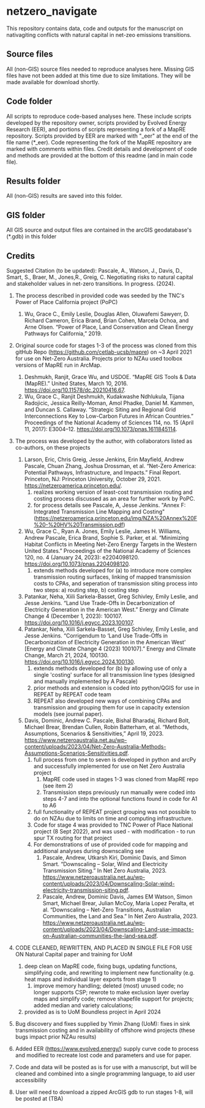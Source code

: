 # netzero_navigate

This repository contains data, code and outputs for the manuscript on nativagiting conflicts with natural capital in net-zeo emissions transitions.  

## Source files

All (non-GIS) source files needed to reproduce analyses here. Missing GIS files have not been added at this time due to size limitations. They will be made available for download shortly.

## Code folder

All scripts to reproduce code-based analyses here. These include scripts developed by the repository owner, scripts provided by Evolved Energy Research (EER), and portions of scripts representing a fork of a MapRE repository. Scripts provided by EER are marked with "_eer" at the end of the file name (*_eer). Code representing the fork of the MapRE repository are marked with comments within files. Credit details and development of code and methods are provided at the bottom of this readme (and in main code file). 

## Results folder

All (non-GIS) results are saved into this folder.  

## GIS folder

All GIS source and output files are contained in the arcGIS geodatabase's (*.gdb) in this folder

## Credits
Suggested Citation (to be updated): 
Pascale, A., Watson, J., Davis, D., Smart, S., Braer, M., Jones,R., Greig, C. Negotiating risks to natural capital and stakeholder values in net-zero transitions. In progress. (2024).

1. The process described in provided code was seeded by the TNC's Power of Place California project (PoPC)
	1. Wu, Grace C., Emily Leslie, Douglas Allen, Oluwafemi Sawyerr, D. Richard Cameron, Erica Brand, Brian Cohen, Marcela Ochoa, and Arne Olsen. “Power of Place, Land Conservation and Clean Energy Pathways for California,” 2019.

2. Original source code for stages 1-3 of the process was cloned from this gitHub Repo (https://github.com/cetlab-ucsb/mapre) on ~3 April 2021 for use on Net-Zero Australia. Projects prior to NZAu used toolbox versions of MapRE run in ArcMap.
	1. Deshmukh, Ranjit, Grace Wu, and USDOE. “MapRE GIS Tools & Data (MapRE).” United States, March 10, 2016. https://doi.org/10.11578/dc.20210416.67.
	2. Wu, Grace C., Ranjit Deshmukh, Kudakwashe Ndhlukula, Tijana Radojicic, Jessica Reilly-Moman, Amol Phadke, Daniel M. Kammen, and Duncan S. Callaway. “Strategic Siting and Regional Grid Interconnections Key to Low-Carbon Futures in African Countries.” Proceedings of the National Academy of Sciences 114, no. 15 (April 11, 2017): E3004–12. https://doi.org/10.1073/pnas.1611845114.

3. The process was developed by the author, with collaborators listed as co-authors, on these projects
	1. Larson, Eric, Chris Greig, Jesse Jenkins, Erin Mayfield, Andrew Pascale, Chuan Zhang, Joshua Drossman, et al. “Net-Zero America: Potential Pathways, Infrastructure, and Impacts.” Final Report. Princeton, NJ: Princeton University, October 29, 2021. https://netzeroamerica.princeton.edu/.
		1. realizes working version of least-cost transmission routing and costing process discussed as an area for further work by PoPC.
		2. for process details see Pascale, A, Jesse Jenkins. "Annex F: Integrated Transmission Line Mapping and Costing" (https://netzeroamerica.princeton.edu/img/NZA%20Annex%20F%20-%20HV%20Transmission.pdf)
	2. Wu, Grace C., Ryan A. Jones, Emily Leslie, James H. Williams, Andrew Pascale, Erica Brand, Sophie S. Parker, et al. “Minimizing Habitat Conflicts in Meeting Net-Zero Energy Targets in the Western United States.” Proceedings of the National Academy of Sciences 120, no. 4 (January 24, 2023): e2204098120. https://doi.org/10.1073/pnas.2204098120.
		1. extends methods developed for (a) to introduce more complex transmission routing surfaces, linking of mapped transmission costs to CPAs, and seperation of transmission siting process into two steps: a) routing step, b) costing step
	3. Patankar, Neha, Xiili Sarkela-Basset, Greg Schivley, Emily Leslie, and Jesse Jenkins. “Land Use Trade-Offs in Decarbonization of Electricity Generation in the American West.” Energy and Climate Change 4 (December 1, 2023): 100107. https://doi.org/10.1016/j.egycc.2023.100107.
	4. Patankar, Neha, Xiili Sarkela-Basset, Greg Schivley, Emily Leslie, and Jesse Jenkins. “Corrigendum to ‘Land Use Trade-Offs in Decarbonization of Electricity Generation in the American West’ [Energy and Climate Change 4 (2023) 100107].” Energy and Climate Change, March 21, 2024, 100130. https://doi.org/10.1016/j.egycc.2024.100130.
		1. extends methods developed for (b) by allowing use of only a single 'costing' surface for all transmission line types (designed and manually implemented by A Pascale) 
		2. prior methods and extension is coded into python/QGIS for use in REPEAT by REPEAT code team
		3. REPEAT also developed new ways of combining CPAs and transmission and grouping them for use in capacity extension models (see journal paper).
	5. Davis, Dominic, Andrew C. Pascale, Bishal Bharadaj, Richard Bolt, Michael Brear, Brendan Cullen, Robin Batterham, et al. “Methods, Assumptions, Scenarios & Sensitivities,” April 19, 2023. https://www.netzeroaustralia.net.au/wp-content/uploads/2023/04/Net-Zero-Australia-Methods-Assumptions-Scenarios-Sensitivities.pdf.
		1. full process from one to seven is developed in python and arcPy and successfully implemented for use on Net Zero Australia project
			1. MapRE code used in stages 1-3 was cloned from MapRE repo (see item 2)
			2. Transmission steps previously run manually were coded into steps 4-7 and into the optional functions found in code for A1 to A6
		2. full functionality of REPEAT project grouping was not possible to do on NZAu due to limits on time and computing infrastructure.
		3. Code for stage 4 was provided to TNC Power of Place National project (8 Sept 2022), and was used - with modification - to run spur TX routing for that project
		4. For demonstrations of use of provided code for mapping and additional analyses during downscaling see
			1. Pascale, Andrew, Utkarsh Kiri, Dominic Davis, and Simon Smart. “Downscaling – Solar, Wind and Electricity Transmission Siting.” In Net Zero Australia, 2023. https://www.netzeroaustralia.net.au/wp-content/uploads/2023/04/Downscaling-Solar-wind-electricity-transmission-siting.pdf.
			2. Pascale, Andrew, Dominic Davis, James EM Watson, Simon Smart, Michael Brear, Julian McCoy, Maria Lopez Peralta, et al. “Downscaling – Net-Zero Transitions, Australian Communities, the Land and Sea.” In Net Zero Australia, 2023. https://www.netzeroaustralia.net.au/wp-content/uploads/2023/04/Downscaling-Land-use-impacts-on-Australian-communities-the-land-sea.pdf.
4. CODE CLEANED, REWRITTEN, AND PLACED IN SINGLE FILE FOR USE ON Natural Capital paper and training for UoM
	1. deep clean on MapRE code, fixing bugs, updating functions, simplifying code, and rewriting to implement new functionality (e.g. heat maps and individual layer exports from stage 1)
		1. improve memory handling; deleted (most) unused code; no longer supports CSP; rewrote to make exclusion layer overlay maps and simplify code; remove shapefile support for projects; added median and variety calculations;
	2. provided as is to UoM Boundless project in April 2024
	 
5. Bug discovery and fixes supplied by Yimin Zhang (UoM): fixes in sink transmission costing and in availability of offshore wind projects (these bugs impact prior NZAu results)

6. Added EER (https://www.evolved.energy/) supply curve code to process and modified to recreate lost code and parameters and use for paper.

7. Code and data will be posted as is for use with a manuscript, but will be cleaned and combined into a single programming language, to aid user accessibility

8. User will need to download a zipped ArcGIS gdb to run stages 1-8, will be posted at (TBA)